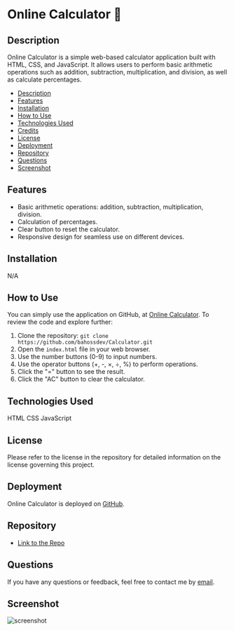 # Online Calculator 🧮

## Description
Online Calculator is a simple web-based calculator application built with HTML, CSS, and JavaScript. It allows users to perform basic arithmetic operations such as addition, subtraction, multiplication, and division, as well as calculate percentages.

- [Description](#description)
- [Features](#features)
- [Installation](#installation)
- [How to Use](#how-to-use)
- [Technologies Used](#technologies-used)
- [Credits](#credits)
- [License](#license)
- [Deployment](#deployment)
- [Repository](#repository)
- [Questions](#questions)
- [Screenshot](#screenshot)

## Features

- Basic arithmetic operations: addition, subtraction, multiplication, division.
- Calculation of percentages.
- Clear button to reset the calculator.
- Responsive design for seamless use on different devices.

## Installation

N/A

## How to Use

You can simply use the application on GitHub, at [Online Calculator](https://bahossdev.github.io/Calculator/).
To review the code and explore further:

1.  Clone the repository: `git clone https://github.com/bahossdev/Calculator.git`
2.  Open the `index.html` file in your web browser.
3.  Use the number buttons (0-9) to input numbers.
4.  Use the operator buttons (+, -, ×, ÷, %) to perform operations.
5.  Click the "=" button to see the result.
6.  Click the "AC" button to clear the calculator.

## Technologies Used

HTML
CSS
JavaScript

## License

Please refer to the license in the repository for detailed information on the license governing this project.

## Deployment

Online Calculator is deployed on [GitHub](https://bahossdev.github.io/Calculator/).

## Repository

- [Link to the Repo](https://github.com/bahossdev/Calculator.git)

## Questions

If you have any questions or feedback, feel free to contact me by [email](mailto:bahossdev@gmail.com).

## Screenshot
![screenshot](https://github.com/bahossdev/Calculator/assets/148646212/87560d7a-3f06-4043-b7b5-6f0d4f08da9f)

